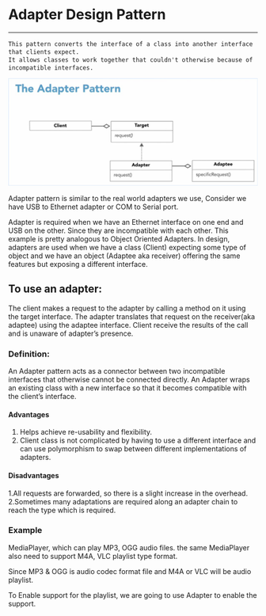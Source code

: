 # Adapter Design Pattern

--------------------------------


```
This pattern converts the interface of a class into another interface that clients expect. 
It allows classes to work together that couldn't otherwise because of incompatible interfaces.
```

![Adapter Design Pattern Class Diagram](AdapterClassDiag.jpg)

Adapter pattern is similar to the real world adapters we use,
Consider we have USB to Ethernet adapter or COM to Serial port.

Adapter is required when we have an Ethernet interface on one end and USB on the other.
Since they are incompatible with each other.
This example is pretty analogous to Object Oriented Adapters.
In design, adapters are used when we have a class (Client) expecting some type of object and we have an object (Adaptee aka receiver) 
offering the same features but exposing a different interface.


## To use an adapter:
The client makes a request to the adapter by calling a method on it using the target interface.
The adapter translates that request on the receiver(aka adaptee) using the adaptee interface.
Client receive the results of the call and is unaware of adapter’s presence.

### Definition:
An Adapter pattern acts as a connector between two incompatible interfaces that otherwise cannot be connected directly.
An Adapter wraps an existing class with a new interface so that it becomes compatible with the client’s interface.

#### Advantages
1. Helps achieve re-usability and flexibility.
2. Client class is not complicated by having to use a different interface and can use polymorphism to swap between different implementations of adapters.
#### Disadvantages
1.All requests are forwarded, so there is a slight increase in the overhead.
2.Sometimes many adaptations are required along an adapter chain to reach the type which is required.


### Example
MediaPlayer, which can play MP3, OGG audio files.
the same MediaPlayer also need to support M4A, VLC playlist type format.

Since MP3 & OGG is audio codec format file and M4A or VLC will be audio playlist.

To Enable support for the playlist, we are going to use Adapter to enable the support.


